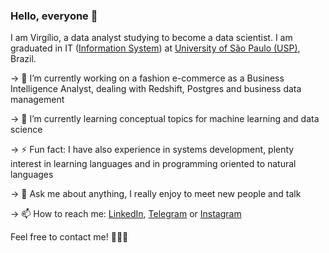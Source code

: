 ### Hello, everyone 👋

I am Virgílio, a data analyst studying to become a data scientist. I am graduated in IT ([Information System](https://uspdigital.usp.br/jupiterweb/listarGradeCurricular?codcg=86&codcur=86200&codhab=204&tipo=N)) at [University of São Paulo (USP)](https://www5.usp.br), Brazil.

→  🔭 I’m currently working on a fashion e-commerce as a Business Intelligence Analyst, dealing with Redshift, Postgres and business data management

→  🌱 I’m currently learning conceptual topics for machine learning and data science

→  ⚡ Fun fact: I have also experience in systems development, plenty interest in learning languages and in programming oriented to natural languages

→  💬 Ask me about anything, I really enjoy to meet new people and talk

→  📫 How to reach me: [LinkedIn](https://linkedin.com/in/vafjr87), [Telegram](https://t.me/vafjr87) or [Instagram](https://instagram.com/vafjr87) 

Feel free to contact me! 👨🏽‍💻

<!--
**vafjr87/vafjr87** is a ✨ _special_ ✨ repository because its `README.md` (this file) appears on your GitHub profile.

Here are some ideas to get you started:
- 👯 I’m looking to collaborate on ...
- 🤔 I’m looking for help with ...
- 😄 Pronouns: ...
-->
